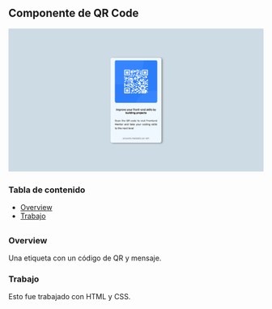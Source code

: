 ## Componente de QR Code

![image](./screenshot.png)

### Tabla de contenido

- [Overview](#overview)
- [Trabajo](#trabajo)

##


### Overview

Una etiqueta con un código de QR y mensaje. 

### Trabajo

Esto fue trabajado con HTML y CSS.
